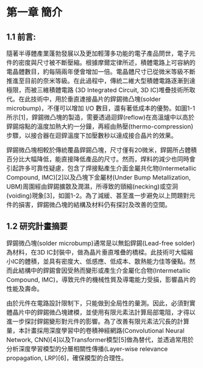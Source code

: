 # 第一章 簡介

## 1.1 前言:
<font size=3>隨著半導體產業蓬勃發展以及更加輕薄多功能的電子產品問世，電子元件的密度與尺寸被不斷壓縮。根據摩爾定律所述，積體電路上可容納的電晶體數目，約每隔兩年便會增加一倍。電晶體尺寸已從微米等級不斷推進至目前的奈米等級。在此過程中，傳統二維大型積體電路逐漸到達極限，而被三維積體電路 (3D Integrated Circuit, 3D IC)堆疊技術所取代。在此技術中，用於垂直連接晶片的銲錫微凸塊(solder microbump)，不僅可以增加 I/O 數目，還有著低成本的優勢。如圖1-1所示[1]，銲錫微凸塊的製造，需要透過迴銲(reflow)在高溫爐中以高於銲錫熔點的溫度加熱大約一分鐘，再經由熱壓(thermo-compression)步驟，以接合器在迴銲溫度下加壓數秒以達成接合晶片的效果。<br>
  
銲錫微凸塊相較於傳統覆晶銲錫凸塊，尺寸僅有20微米，銲錫所占體積百分比大幅降低，能直接降低產品的尺寸。然而，焊料的減少也同時會引起許多可靠性疑慮，包含了焊接點產生介面金屬共化物(Intermetallic Compound, IMC)[2]以及凸塊下金屬材(Under Bump Metallization, UBM)周圍經由銲錫擴散及潤濕，所導致的頸縮(necking)或空洞(voiding)現象[3]，如圖1-2。為了減緩、甚至進一步避免以上問題對元件的損害，銲錫微凸塊的結構及材料仍有探討及改善的空間。</font>  

## 1.2 研究計畫摘要
<font size=3>銲錫微凸塊(solder microbump)通常是以無鉛銲錫(Lead-free solder)為材料，在3D IC封裝中，做為晶片垂直堆疊的橋樑。此技術可大幅縮小IC的體積，並具有密度大、低感應、低成本、散熱能力佳等優點。然而此結構中的銲錫會因受熱而變形或產生介金屬化合物(Intermetallic Compound, IMC)，導致元件的機械性質及導電能力受損，影響晶片的性能及壽命。<br>
  
由於元件在電路設計限制下，只能做到全局性的量測。因此，必須對實體晶片中的銲錫微凸塊建模，並使用有限元素法計算局部電阻，才得以進一步探討銲錫變形對元件的影響。為了改善有限元素法冗長的計算量，本計畫採用深度學習中的卷積神經網路(Convolutional Neural Network, CNN)[4]以及Transformer模型[5]做為替代，並透過常用於分析深度學習模型的分層相關性傳播(Layer-wise relevance propagation, LRP)[6]，確保模型的合理性。</font>  


